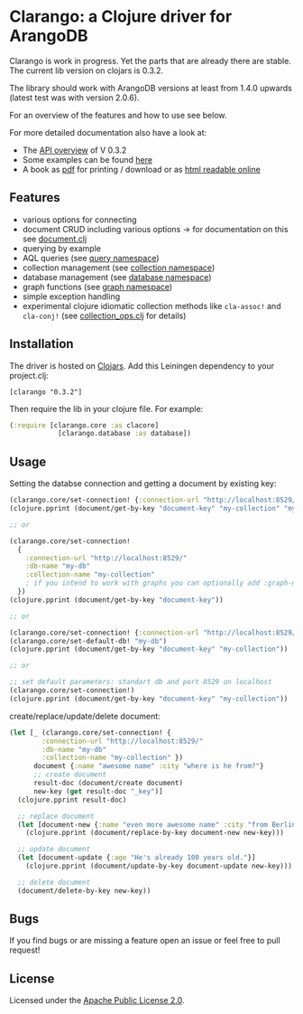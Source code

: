 <!-- img src="https://travis-ci.org/edlich/clarango.png?branch=master" alt="travis-ci.org Build Status" title="Build Status" align="right" /-->
Clarango: a Clojure driver for ArangoDB
========

Clarango is work in progress. Yet the parts that are already there are stable. The current lib version on clojars is 0.3.2.

The library should work with ArangoDB versions at least from 1.4.0 upwards (latest test was with version 2.0.6).

For an overview of the features and how to use see below.

For more detailed documentation also have a look at:
* The [API overview](http://edlich.github.io/clarango/docs/uberdoc.html) of V 0.3.2
* Some examples can be found [here](https://github.com/edlich/clarango/blob/development/src/clarango/main.clj)
* A book as [pdf](https://leanpub.com/clarango) for printing / download or as [html readable online](https://leanpub.com/clarango/read)

## Features

* various options for connecting
* document CRUD including various options
  -> for documentation on this see [document.clj](https://github.com/edlich/clarango/blob/master/src/clarango/document.clj)
* querying by example
* AQL queries (see [query namespace](https://github.com/edlich/clarango/blob/master/src/clarango/query.clj))
* collection management (see [collection namespace](https://github.com/edlich/clarango/blob/master/src/clarango/collection.clj))
* database management (see [database namespace](https://github.com/edlich/clarango/blob/master/src/clarango/database.clj))
* graph functions (see [graph namespace](https://github.com/edlich/clarango/blob/master/src/clarango/graph.clj))
* simple exception handling
* experimental clojure idiomatic collection methods like `cla-assoc!` and `cla-conj!` (see [collection_ops.clj](https://github.com/edlich/clarango/blob/master/src/clarango/collection_ops.clj) for details)

## Installation

The driver is hosted on [Clojars](https://clojars.org/clarango). Add this Leiningen dependency to your project.clj:
```
[clarango "0.3.2"]
```
Then require the lib in your clojure file. For example:
``` Clojure
(:require [clarango.core :as clacore]
			[clarango.database :as database])
```

## Usage

Setting the databse connection and getting a document by existing key:

```clojure
(clarango.core/set-connection! {:connection-url "http://localhost:8529/"})
(clojure.pprint (document/get-by-key "document-key" "my-collection" "my-db"))

;; or

(clarango.core/set-connection! 
  {
    :connection-url "http://localhost:8529/"
    :db-name "my-db"
    :collection-name "my-collection"
    ; if you intend to work with graphs you can optionally add :graph-name "my-graph"
  })
(clojure.pprint (document/get-by-key "document-key"))

;; or

(clarango.core/set-connection! {:connection-url "http://localhost:8529/"})
(clarango.core/set-default-db! "my-db")
(clojure.pprint (document/get-by-key "document-key" "my-collection"))

;; or

;; set default parameters: standart db and port 8529 on localhost
(clarango.core/set-connection!)
(clojure.pprint (document/get-by-key "document-key" "my-collection"))
```

create/replace/update/delete document:

```clojure
(let [_ (clarango.core/set-connection! {
        :connection-url "http://localhost:8529/"
        :db-name "my-db"
        :collection-name "my-collection" })
      document {:name "awesome name" :city "where is he from?"}
      ;; create document
      result-doc (document/create document)
      new-key (get result-doc "_key")]
  (clojure.pprint result-doc)

  ;; replace document
  (let [document-new {:name "even more awesome name" :city "from Berlin of course"}]
    (clojure.pprint (document/replace-by-key document-new new-key)))

  ;; update document
  (let [document-update {:age "He's already 100 years old."}]
    (clojure.pprint (document/update-by-key document-update new-key)))

  ;; delete document
  (document/delete-by-key new-key))
```

## Bugs

If you find bugs or are missing a feature open an issue or feel free to pull request!

## License

Licensed under the [Apache Public License 2.0](http://www.apache.org/licenses/LICENSE-2.0.html).
